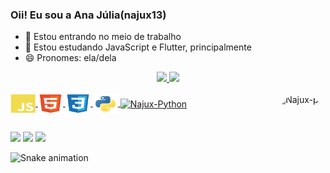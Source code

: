 ### Oii! Eu sou a Ana Júlia(najux13)

- 🔭 Estou entrando no meio de trabalho
- 🌱 Estou estudando JavaScript e Flutter, principalmente
- 😄 Pronomes: ela/dela

<div align="center">
  <a href="https://github.com/najux13">
  <img height="180em" src="https://github-readme-stats.vercel.app/api?username=najux13&show_icons=true&theme=dracula&include_all_commits=true&count_private=true"/>
  <img height="180em" src="https://github-readme-stats.vercel.app/api/top-langs/?username=najux13&layout=compact&langs_count=7&theme=dracula"/>
</div>

  <div style="display: inline_block"><br>
  <img align="center" alt="Najux-Js" height="30" width="40" src="https://raw.githubusercontent.com/devicons/devicon/master/icons/javascript/javascript-plain.svg">
  <img align="center" alt="Najux-HTML" height="30" width="40" src="https://raw.githubusercontent.com/devicons/devicon/master/icons/html5/html5-original.svg">
  <img align="center" alt="Najux-CSS" height="30" width="40" src="https://raw.githubusercontent.com/devicons/devicon/master/icons/css3/css3-original.svg">
  <img align="center" alt="Najux-Python" height="30" width="40" src="https://raw.githubusercontent.com/devicons/devicon/master/icons/python/python-original.svg">
    <img align="center" alt="Najux-Python" height="30" width="40" src="https://cdn.jsdelivr.net/gh/devicons/devicon/icons/flutter/flutter-original.svg">
     <img align="right" alt="Najux-pic" height="150" style="border-radius:50px;" src="https://media.discordapp.net/attachments/849631599422865439/892102432627253279/Webp.net-gifmaker.gif?width=480&height=480">
</div>

  ##
  
 <div>
  <a href="https://instagram.com/anajucoelho21" target="_blank"><img src="https://img.shields.io/badge/-Instagram-%23E4405F?style=for-the-badge&logo=instagram&logoColor=white" target="_blank"></a>
  <a href = "mailto:anajuceolho21@gmail.com"><img src="https://img.shields.io/badge/-Gmail-%23333?style=for-the-badge&logo=gmail&logoColor=white" target="_blank"></a>
  <a href="https://www.linkedin.com/in/ana-j%C3%BAlia-coelho-s%C3%A1vio-530441217/" target="_blank"><img src="https://img.shields.io/badge/-LinkedIn-%230077B5?style=for-the-badge&logo=linkedin&logoColor=white" target="_blank"></a> 
   
   ![Snake animation](https://github.com/najux13/najux13/blob/output/github-contribution-grid-snake.svg)
   
  </div>
